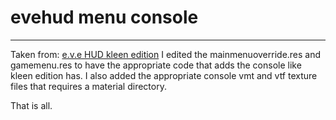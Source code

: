 # evehud menu console

---

Taken from: [e.v.e HUD kleen edition](https://gamebanana.com/mods/293211)
I edited the mainmenuoverride.res and gamemenu.res to have the appropriate code that adds the console like kleen edition has. I also added the appropriate console vmt and vtf texture files that requires a material directory.

That is all.
